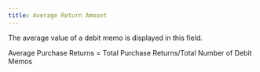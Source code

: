 ```yaml
---
title: Average Return Amount
---
```



The average value of a debit  memo is displayed in this field.


Average Purchase Returns = Total Purchase Returns/Total Number of Debit  Memos
